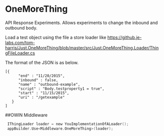 # OneMoreThing
API Response Experiments. Allows experiments to change the inbound and outbound body.

Load a test object using the file a store loader like https://github.je-labs.com/tom-harris/Just.OneMoreThing/blob/master/src/Just.OneMoreThing.Loader/ThingFileLoader.cs

The format of the JSON is as below. 
````
[{
      "end" : "11/20/2015",
      "inbound" : false,
      "name" : "outbound-example",
      "script" : "Body.testproperty1 = true",
      "start" : "11/15/2015",
      "uri" : "/getexample"
   }
]
````

##OWIN Middleware

````c
 IThingLoader loader = new YouImplementationOfALoader();
 appBuilder.Use<Middleware.OneMoreThing>(loader);
````
